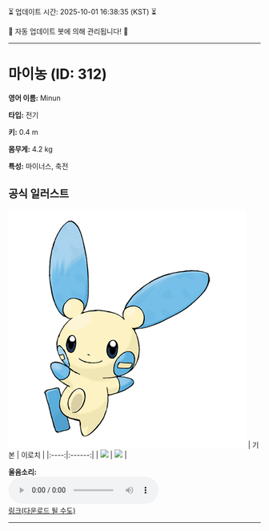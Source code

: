 
⏳ 업데이트 시간: 2025-10-01 16:38:35 (KST) ⏳

🤖 자동 업데이트 봇에 의해 관리됩니다! 🤖

---

# 마이농 (ID: 312)
**영어 이름:** Minun

**타입:** 전기

**키:** 0.4 m

**몸무게:** 4.2 kg

**특성:** 마이너스, 축전

## 공식 일러스트
![](https://raw.githubusercontent.com/PokeAPI/sprites/master/sprites/pokemon/other/official-artwork/312.png)
| 기본 | 이로치 |
|:----:|:------:|
| <img src="http://play.pokemonshowdown.com/sprites/ani/minun.gif" width="200"> | <img src="http://play.pokemonshowdown.com/sprites/ani-shiny/minun.gif" width="200"> |

**울음소리:**<br><audio controls src="https://raw.githubusercontent.com/PokeAPI/cries/main/cries/pokemon/latest/312.ogg"></audio><br> [링크(다운로드 될 수도)](https://raw.githubusercontent.com/PokeAPI/cries/main/cries/pokemon/latest/312.ogg)


---
